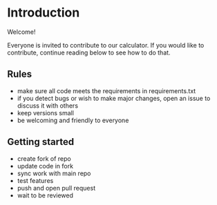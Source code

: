 # Introduction

Welcome!

Everyone is invited to contribute to our calculator. If you would like to contribute, continue reading below to see how to do that.

## Rules

- make sure all code meets the requirements in requirements.txt
- if you detect bugs or wish to make major changes, open an issue to discuss it with others
- keep versions small
- be welcoming and friendly to everyone

## Getting started

- create fork of repo
- update code in fork
- sync work with main repo
- test features
- push and open pull request
- wait to be reviewed
